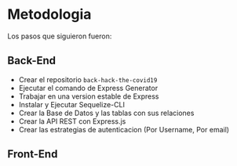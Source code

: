 # Metodologia

Los pasos que siguieron fueron:

## Back-End

- Crear el repositorio `back-hack-the-covid19`
- Ejecutar el comando de Express Generator
- Trabajar en una version estable de Express
- Instalar y Ejecutar Sequelize-CLI
- Crear la Base de Datos y las tablas con sus relaciones
- Crear la API REST con Express.js
- Crear las estrategias de autenticacion (Por Username, Por email)

## Front-End

